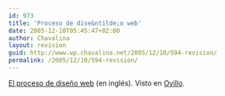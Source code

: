 ```yaml
---
id: 973
title: 'Proceso de dise&ntilde;o web'
date: 2005-12-10T05:45:47+02:00
author: Chavalina
layout: revision
guid: http://www.wp.chavalina.net/2005/12/10/594-revision/
permalink: /2005/12/10/594-revision/
---
```

<a href="http://www.pingmag.jp/2005/12/09/the-website-development-process/" target="_blank">El proceso de dise&ntilde;o web</a> (en inglés). Visto en <a href="http://ovillo.org/" target="_blank">Ovillo</a>.